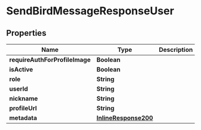 

# SendBirdMessageResponseUser


## Properties

Name | Type | Description | Notes
------------ | ------------- | ------------- | -------------
**requireAuthForProfileImage** | **Boolean** |  |  [optional]
**isActive** | **Boolean** |  |  [optional]
**role** | **String** |  |  [optional]
**userId** | **String** |  |  [optional]
**nickname** | **String** |  |  [optional]
**profileUrl** | **String** |  |  [optional]
**metadata** | [**InlineResponse200**](InlineResponse200.md) |  |  [optional]



